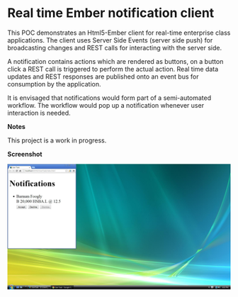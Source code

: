 Real time Ember notification client
===================================

This POC demonstrates an Html5-Ember client for real-time enterprise class applications. The client uses Server Side Events (server side push) for broadcasting changes and REST calls for interacting with the server side.

A notification contains actions which are rendered as buttons, on a button click a REST call is triggered to perform the actual action. Real time data updates and REST responses are published onto an event bus for consumption by the application.

It is envisaged that notifications would form part of a semi-automated workflow. The workflow would pop up a notification whenever user interaction is needed.

__Notes__

This project is a work in progress.

__Screenshot__


![Image](https://github.com/t-tang/Notfication-Client/blob/master/notification-client.jpg)
